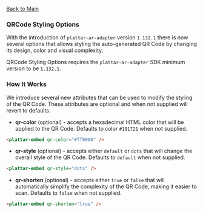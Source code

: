[Back to Main](./)

### QRCode Styling Options

With the introduction of `plattar-ar-adapter` version `1.132.1` there is now several options that allows styling the auto-generated QR Code by changing its design, color and visual complexity.

QRCode Styling Options requires the `plattar-ar-adapter` SDK minimum version to be `1.132.1`.

### How It Works

We introduce several new attributes that can be used to modify the styling of the QR Code. These attributes are optional and when not supplied will revert to defaults. 

- **qr-color** (optional) - accepts a hexadecimal HTML color that will be applied to the QR Code. Defaults to color `#101721` when not supplied.

```html
<plattar-embed qr-color="#ff0000" />
```

- **qr-style** (optional) - accepts either `default` or `dots` that will change the overall style of the QR Code. Defaults to `default` when not supplied.

```html
<plattar-embed qr-style="dots" />
```

- **qr-shorten** (optional) - accepts either `true` or `false` that will automatically simplify the complexity of the QR Code, making it easier to scan. Defaults to `false` when not supplied.

```html
<plattar-embed qr-shorten="true" />
```